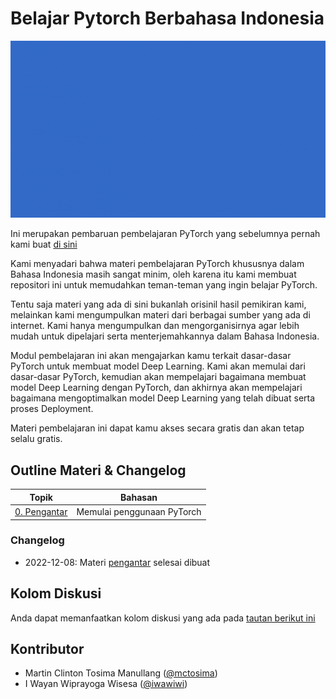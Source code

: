 # Belajar Pytorch Berbahasa Indonesia

<div align="center">
<img src="https://raw.githubusercontent.com/mctosima/belajarpytorch/main/assets/Homebanner1080.gif" width="1080"/>
</div>

Ini merupakan pembaruan pembelajaran PyTorch yang sebelumnya pernah kami buat [di sini](https://github.com/mctosima/pengantarDLpytorch)

Kami menyadari bahwa materi pembelajaran PyTorch khususnya dalam Bahasa Indonesia masih sangat minim, oleh karena itu kami membuat repositori ini untuk memudahkan teman-teman yang ingin belajar PyTorch.

Tentu saja materi yang ada di sini bukanlah orisinil hasil pemikiran kami, melainkan kami mengumpulkan materi dari berbagai sumber yang ada di internet. Kami hanya mengumpulkan dan mengorganisirnya agar lebih mudah untuk dipelajari serta menterjemahkannya dalam Bahasa Indonesia.

Modul pembelajaran ini akan mengajarkan kamu terkait dasar-dasar PyTorch untuk membuat model Deep Learning. Kami akan memulai dari dasar-dasar PyTorch, kemudian akan mempelajari bagaimana membuat model Deep Learning dengan PyTorch, dan akhirnya akan mempelajari bagaimana mengoptimalkan model Deep Learning yang telah dibuat serta proses Deployment.

Materi pembelajaran ini dapat kamu akses secara gratis dan akan tetap selalu gratis.

## Outline Materi & Changelog

| **Topik**                            | **Bahasan**                |
| ------------------------------------ | -------------------------- |
| [0. Pengantar](./00_Pengantar.ipynb) | Memulai penggunaan PyTorch |

### Changelog
- 2022-12-08: Materi [pengantar](./00_Pengantar.ipynb) selesai dibuat

## Kolom Diskusi
Anda dapat memanfaatkan kolom diskusi yang ada pada [tautan berikut ini](https://github.com/mctosima/belajarpytorch/discussions)

## Kontributor
- Martin Clinton Tosima Manullang ([@mctosima](https://github.com/mctosima))
- I Wayan Wiprayoga Wisesa ([@iwawiwi](https://github.com/iwawiwi))